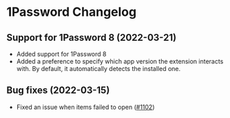 # 1Password Changelog

## Support for 1Password 8 (2022-03-21)

- Added support for 1Password 8
- Added a preference to specify which app version the extension interacts with. By default, it automatically detects the installed one.

## Bug fixes (2022-03-15)

- Fixed an issue when items failed to open ([#1102](https://github.com/raycast/extensions/issues/1102))
